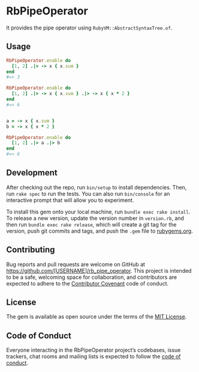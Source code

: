 # RbPipeOperator

It provides the pipe operator using `RubyVM::AbstractSyntaxTree.of`.

## Usage

```ruby
RbPipeOperator.enable do
  [1, 2] .|> -> x { x.sum }
end
#=> 3

RbPipeOperator.enable do
  [1, 2] .|> -> x { x.sum } .|> -> x { x * 2 }
end
#=> 6


a = -> x { x.sum }
b = -> x { x * 2 }

RbPipeOperator.enable do
  [1, 2] .|> a .|> b
end
#=> 6
```

## Development

After checking out the repo, run `bin/setup` to install dependencies. Then, run `rake spec` to run the tests. You can also run `bin/console` for an interactive prompt that will allow you to experiment.

To install this gem onto your local machine, run `bundle exec rake install`. To release a new version, update the version number in `version.rb`, and then run `bundle exec rake release`, which will create a git tag for the version, push git commits and tags, and push the `.gem` file to [rubygems.org](https://rubygems.org).

## Contributing

Bug reports and pull requests are welcome on GitHub at https://github.com/[USERNAME]/rb_pipe_operator. This project is intended to be a safe, welcoming space for collaboration, and contributors are expected to adhere to the [Contributor Covenant](http://contributor-covenant.org) code of conduct.

## License

The gem is available as open source under the terms of the [MIT License](https://opensource.org/licenses/MIT).

## Code of Conduct

Everyone interacting in the RbPipeOperator project’s codebases, issue trackers, chat rooms and mailing lists is expected to follow the [code of conduct](https://github.com/[USERNAME]/rb_pipe_operator/blob/master/CODE_OF_CONDUCT.md).
